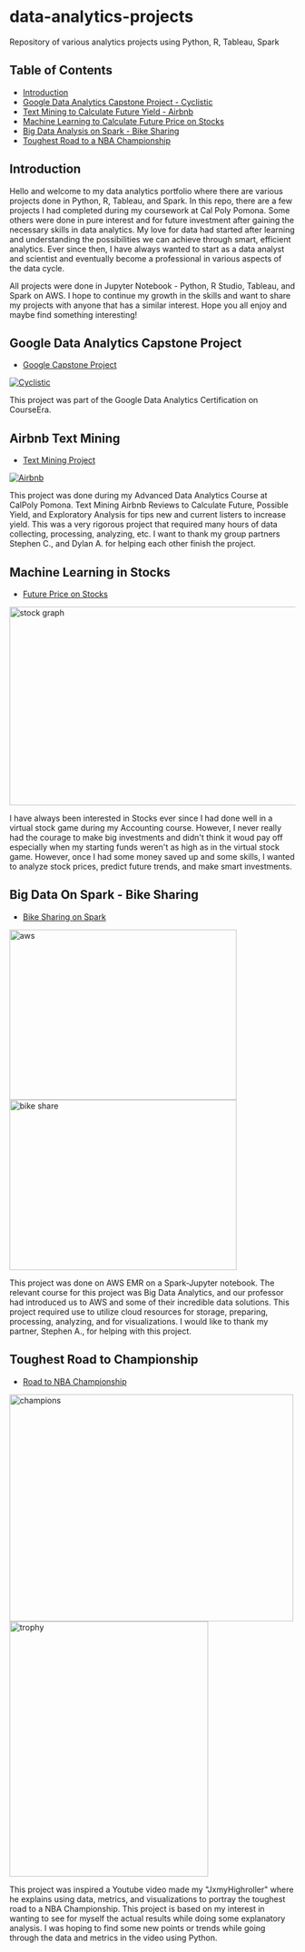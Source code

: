 # data-analytics-projects
Repository of various analytics projects using Python, R, Tableau, Spark


## Table of Contents
- [Introduction](#introduction)
- [Google Data Analytics Capstone Project - Cyclistic](#google-data-analytics-capstone-project)
- [Text Mining to Calculate Future Yield - Airbnb](#airbnb-text-mining)
- [Machine Learning to Calculate Future Price on Stocks](#machine-learning-in-stocks)
- [Big Data Analysis on Spark - Bike Sharing](#big-data-on-spark---bike-sharing)
- [Toughest Road to a NBA Championship](#toughest-road-to-championship)



## Introduction
Hello and welcome to my data analytics portfolio where there are various projects done in Python, R, Tableau, and Spark. In this repo, there are a few projects I had completed during my coursework at Cal Poly Pomona. Some others were done in pure interest and for future investment after gaining the necessary skills in data analytics. My love for data had started after learning and understanding the possibilities we can achieve through smart, efficient analytics. Ever since then, I have always wanted to start as a data analyst and scientist and eventually become a professional in various aspects of the data cycle.

All projects were done in Jupyter Notebook -  Python, R Studio, Tableau, and Spark on AWS. I hope to continue my growth in the skills and want to share my projects with anyone that has a similar interest. Hope you all enjoy and maybe find something interesting!


## Google Data Analytics Capstone Project
 - [Google Capstone Project](https://github.com/minjaesong92/data-analytics-projects/tree/main/google-capstone-project)
<p align="left">
 <a href="https://github.com/minjaesong92/data-analytics-projects/tree/main/google-capstone-project">
    <img alt="Cyclistic" title="Google Capstone" src="https://miro.medium.com/max/293/1*nPqUTH1pkj8BWtQrd8WYIg.png">
  </a>
</p>

 This project was part of the Google Data Analytics Certification on CourseEra.

## Airbnb Text Mining
 - [Text Mining Project](https://github.com/minjaesong92/data-analytics-projects/tree/main/text-mining-project)
 <p align="left">
 <a href="https://github.com/minjaesong92/data-analytics-projects/tree/main/text-mining-project">
    <img alt="Airbnb" title="Airbnb-Text Mining" src="https://media.designrush.com/inspiration_images/135187/conversions/_1511452487_364_Airbnb-mobile.jpg">
  </a>
</p>

 This project was done during my Advanced Data Analytics Course at CalPoly Pomona. Text Mining Airbnb Reviews to Calculate Future, Possible Yield, and
 Exploratory Analysis for tips new and current listers to increase yield. This was a very rigorous project that required many hours of data collecting,     processing, analyzing, etc.
 I want to thank my group partners Stephen C., and Dylan A. for helping each other finish the project.

## Machine Learning in Stocks
 - [Future Price on Stocks](https://github.com/minjaesong92/data-analytics-projects/tree/main/ml-stock-price)
<p align="left">
 <a href="https://github.com/minjaesong92/data-analytics-projects/tree/main/ml-stock-price">
    <img alt="stock graph" title="Machine Learning with Stocks" src="https://media.warriortrading.com/2019/08/shutterstock_775889491.jpg" width=650  height=350>
  </a>
</p>

I have always been interested in Stocks ever since I had done well in a virtual stock game during my Accounting course. However, I never really had the 
courage to make big investments and didn't think it woud pay off especially when my starting funds weren't as high as in the virtual stock game. However,
once I had some money saved up and some skills, I wanted to analyze stock prices, predict future trends, and make smart investments.

## Big Data On Spark - Bike Sharing
 - [Bike Sharing on Spark](https://github.com/minjaesong92/data-analytics-projects/tree/main/bike-sharing-spark)
<p float="left">
 <a href="https://github.com/minjaesong92/data-analytics-projects/tree/main/bike-sharing-spark">
    <img alt="aws" title="aws emr spark" src="https://miro.medium.com/max/999/1*9RM7QQL5QgRqFFCnXVEOTg.png" width=400 height=300>
  </a>

 <a href="https://github.com/minjaesong92/data-analytics-projects/tree/main/bike-sharing-spark">
    <img alt="bike share" title="Bike Share on Spark" src="https://cities-today.com/wp-content/uploads/2019/09/Smmove-bike-dock.png" width=400 height=300>
  </a>
</p>
This project was done on AWS EMR on a Spark-Jupyter notebook. The relevant course for this project was Big Data Analytics, and our professor had
introduced us to AWS and some of their incredible data solutions. This project required use to utilize cloud resources for storage, preparing, processing, analyzing, and for visualizations. I would like to thank my partner, Stephen A., for helping with this project.

## Toughest Road to Championship
 - [Road to NBA Championship](https://github.com/minjaesong92/data-analytics-projects/tree/main/NBA-championship)
<p float="left">
 <a href="https://github.com/minjaesong92/data-analytics-projects/tree/main/NBA-championship">
    <img alt="champions" title="team winning championship" src="https://images.wsj.net/im-372588?width=860&height=573" width=500 height=400>
  </a>

 <a href="https://github.com/minjaesong92/data-analytics-projects/tree/main/NBA-championship">
    <img alt="trophy" title="NBA Championship Trophy" src="https://imageio.forbes.com/specials-images/imageserve/5e3489e88b6cf300071d95db/The-Louis-Vuitton-case-for-the-NBA-championship-trophy-/960x0.jpg?fit=bounds&format=jpg&width=960" width=350 height=450>
  </a>
</p>

 This project was inspired a Youtube video made my "JxmyHighroller" where he explains using data, metrics, and visualizations to portray the toughest road to a NBA Championship. This project is based on my interest in wanting to see for myself the actual results while doing some explanatory analysis. I was hoping to find some new points or trends while going through the data and metrics in the video using Python. 




